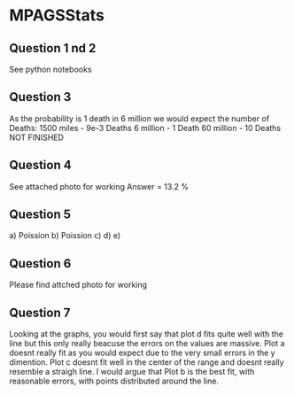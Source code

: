 # MPAGSStats
## Question 1 nd 2 
See python notebooks 

## Question 3
As the probability is 1 death in 6 million we would expect the number of Deaths:
1500 miles - 9e-3 Deaths
6 million - 1 Death
60 million - 10 Deaths 
NOT FINISHED 

## Question 4 
See attached photo for working
Answer = 13.2 %

## Question 5
a) Poission 
b) Poission
c) 
d) 
e) 

## Question 6 
Please find attched photo for working 

## Question 7 
Looking at the graphs, you would first say that plot d fits quite well with the line but this only really beacuse the errors on the values are massive. Plot a doesnt really fit as you would expect due to the very small errors in the y dimention. Plot c doesnt fit well in the center of the range and doesnt really resemble a straigh line. I would argue that Plot b is the best fit, with reasonable errors, with points distributed around the line.
